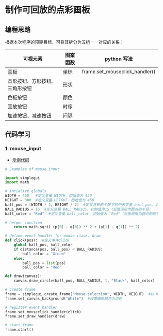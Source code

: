 #  制作可回放的点彩画板

## 编程思路

根据本次程序的预期目标，可将其拆分为五组一一对应的关系：

可视元素|图案函数|python 写法
----|----|----
画板|坐标|frame.set_mouseclick_handler()
圆形按钮、方形按钮、三角形按钮|形状
色板按钮|颜色
回放按钮|时序
加速按钮、减速按钮|间隔

## 代码学习

### 1. mouse_input

- [示例代码](http://www.codeskulptor.org/#examples-mouse_input.py)

```python
# Examples of mouse input

import simplegui
import math

# intialize globals
WIDTH = 450   #定义变量 WIDTH，初始值为 450
HEIGHT = 300  #定义变量 HEIGHT，初始值为 450
ball_pos = [WIDTH / 2, HEIGHT / 2]  #定义含有两个数字的列表变量 ball_pos，且数字分布为二分之一 WIDTH 和二分之一 HEIGHT（调用为坐标，即为画布中心）
BALL_RADIUS = 15  #定义变量 BALL_RADIUS，初始值为15（后面调用为圆点的半径）
ball_color = "Red"  #定义变量 ball_color，初始值为 "Red"（后面调用为圆点的颜色）

# helper function
    return math.sqrt( (p[0] - q[0]) ** 2 + (p[1] - q[1]) ** 2)

# define event handler for mouse click, draw
def click(pos):  #定义事件click
    global ball_pos, ball_color
    if distance(pos, ball_pos) < BALL_RADIUS:
        ball_color = "Green"
    else:
        ball_pos = list(pos)
        ball_color = "Red"

def draw(canvas):
    canvas.draw_circle(ball_pos, BALL_RADIUS, 1, "Black", ball_color)

# create frame
frame = simplegui.create_frame("Mouse selection", WIDTH, HEIGHT)  #以 WIDTH, HEIGHT 初始值为宽度和高度创建画框
frame.set_canvas_background("White")  #设置画布颜色为白色

# register event handler
frame.set_mouseclick_handler(click)
frame.set_draw_handler(draw)

# start frame
frame.start()
```

